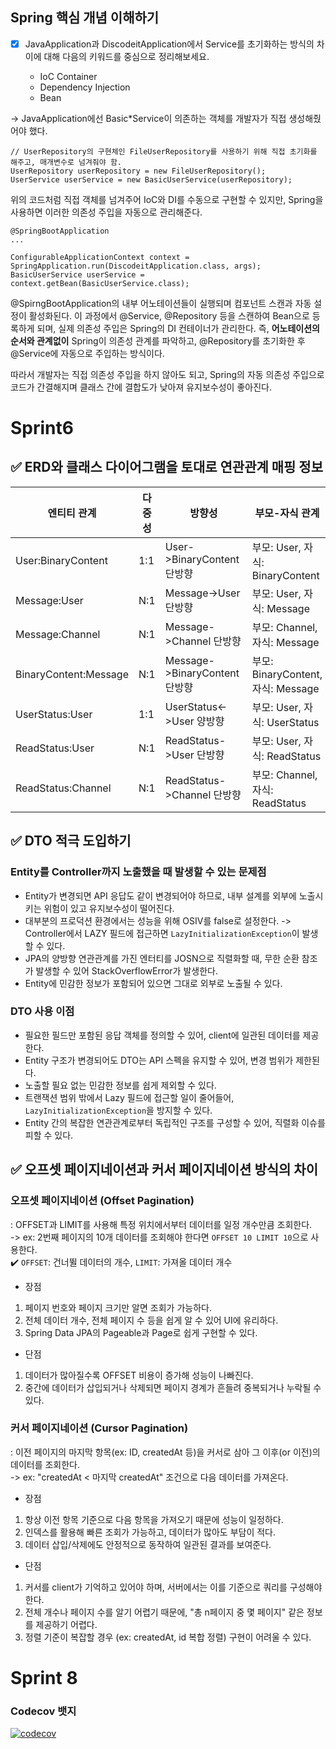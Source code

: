 ## Spring 핵심 개념 이해하기

- [x] JavaApplication과 DiscodeitApplication에서 Service를 초기화하는 방식의 차이에 대해 다음의 키워드를 중심으로 정리해보세요.

    - IoC Container
    - Dependency Injection
    - Bean

-> JavaApplication에선 Basic*Service이 의존하는 객체를 개발자가 직접 생성해줬어야 했다.

```
// UserRepository의 구현체인 FileUserRepository를 사용하기 위해 직접 초기화를 해주고, 매개변수로 넘겨줘야 함.
UserRepository userRepository = new FileUserRepository();
UserService userService = new BasicUserService(userRepository); 
``` 

위의 코드처럼 직접 객체를 넘겨주어 IoC와 DI를 수동으로 구현할 수 있지만,
Spring을 사용하면 이러한 의존성 주입을 자동으로 관리해준다.

```
@SpringBootApplication
...

ConfigurableApplicationContext context = SpringApplication.run(DiscodeitApplication.class, args);
BasicUserService userService = context.getBean(BasicUserService.class);
```

@SpirngBootApplication의 내부 어노테이션들이 실행되며 컴포넌트 스캔과 자동 설정이 활성화된다. 이 과정에서 @Service, @Repository
등을 스캔하여 Bean으로 등록하게 되며, 실제 의존성 주입은 Spring의 DI 컨테이너가 관리한다.
즉, **어노테이션의 순서와 관계없이** Spring이 의존성 관계를 파악하고, @Repository를 초기화한 후 @Service에 자동으로 주입하는 방식이다.

따라서 개발자는 직접 의존성 주입을 하지 않아도 되고, Spring의 자동 의존성 주입으로 코드가 간결해지며 클래스 간에 결합도가 낮아져 유지보수성이 좋아진다.

# Sprint6

## ✅ ERD와 클래스 다이어그램을 토대로 연관관계 매핑 정보

| 엔티티 관계           	    | 다중성 	    | 방향성                        	 | 부모-자식 관계                     	  | 연관관계의 주인 	       |
|-----------------------|----------|------------------------------|---------------------------------|------------------|
| User:BinaryContent 	  | 1:1    	 | User->BinaryContent 단방향 	    | 부모: User, 자식: BinaryContent 	   | User           	 |
| Message:User        	 | N:1    	 | Message->User 단방향            | 부모: User, 자식: Message 	         | Message 	        |
| Message:Channel	      | N:1 	    | Message->Channel 단방향 	       | 부모: Channel, 자식: Message	       | Message 	        |
| BinaryContent:Message | N:1	     | Message->BinaryContent 단방향 	 | 부모: BinaryContent, 자식: Message	 | Message	         |
| UserStatus:User	      | 1:1 	    | UserStatus<->User 양방향        | 부모: User, 자식: UserStatus        | UserStatus       |
| ReadStatus:User	      | N:1 	    | ReadStatus->User 단방향         | 부모: User, 자식: ReadStatus        | ReadStatus       |
| ReadStatus:Channel	   | N:1 	    | ReadStatus->Channel 단방향	     | 부모: Channel, 자식: ReadStatus     | ReadStatus       |

## ✅ DTO 적극 도입하기

### Entity를 Controller까지 노출했을 때 발생할 수 있는 문제점

- Entity가 변경되면 API 응답도 같이 변경되어야 하므로, 내부 설계를 외부에 노출시키는 위험이 있고 유지보수성이 떨어진다.
- 대부분의 프로덕션 환경에서는 성능을 위해 OSIV를 false로 설정한다. -> Controller에서 LAZY 필드에 접근하면
  `LazyInitializationException`이 발생할 수 있다.
- JPA의 양방향 연관관계를 가진 엔터티를 JOSN으로 직렬화할 때, 무한 순환 참조가 발생할 수 있어 StackOverflowError가 발생한다.
- Entity에 민감한 정보가 포함되어 있으면 그대로 외부로 노출될 수 있다.

### DTO 사용 이점

- 필요한 필드만 포함된 응답 객체를 정의할 수 있어, client에 일관된 데이터를 제공한다.
- Entity 구조가 변경되어도 DTO는 API 스펙을 유지할 수 있어, 변경 범위가 제한된다.
- 노출할 필요 없는 민감한 정보를 쉽게 제외할 수 있다.
- 트랜잭션 범위 밖에서 Lazy 필드에 접근할 일이 줄어들어, `LazyInitializationException`을 방지할 수 있다.
- Entity 간의 복잡한 연관관계로부터 독립적인 구조를 구성할 수 있어, 직렬화 이슈를 피할 수 있다.

## ✅ 오프셋 페이지네이션과 커서 페이지네이션 방식의 차이

### 오프셋 페이지네이션 (Offset Pagination)

: OFFSET과 LIMIT를 사용해 특정 위치에서부터 데이터를 일정 개수만큼 조회한다.
<br>-> ex: 2번째 페이지의 10개 데이터를 조회해야 한다면 `OFFSET 10 LIMIT 10`으로 사용한다.
<br>✔️ `OFFSET`: 건너뛸 데이터의 개수, `LIMIT`: 가져올 데이터 개수

- 장점

1. 페이지 번호와 페이지 크기만 알면 조회가 가능하다.
2. 전체 데이터 개수, 전체 페이지 수 등을 쉽게 알 수 있어 UI에 유리하다.
3. Spring Data JPA의 Pageable과 Page<T>로 쉽게 구현할 수 있다.

- 단점

1. 데이터가 많아질수록 OFFSET 비용이 증가해 성능이 나빠진다.
2. 중간에 데이터가 삽입되거나 삭제되면 페이지 경계가 흔들려 중복되거나 누락될 수 있다.

### 커서 페이지네이션 (Cursor Pagination)

: 이전 페이지의 마지막 항목(ex: ID, createdAt 등)을 커서로 삼아 그 이후(or 이전)의 데이터를 조회한다.
<br>-> ex: "createdAt < 마지막 createdAt" 조건으로 다음 데이터를 가져온다.

- 장점

1. 항상 이전 항목 기준으로 다음 항목을 가져오기 때문에 성능이 일정하다.
2. 인덱스를 활용해 빠른 조회가 가능하고, 데이터가 많아도 부담이 적다.
3. 데이터 삽입/삭제에도 안정적으로 동작하여 일관된 결과를 보여준다.

- 단점

1. 커서를 client가 기억하고 있어야 하며, 서버에서는 이를 기준으로 쿼리를 구성해야 한다.
2. 전체 개수나 페이지 수를 알기 어렵기 때문에, "총 n페이지 중 몇 페이지" 같은 정보를 제공하기 어렵다.
3. 정렬 기준이 복잡할 경우 (ex: createdAt, id 복합 정렬) 구현이 어려울 수 있다.

# Sprint 8

### Codecov 뱃지

[![codecov](https://codecov.io/github/seonseon933/2-sprint-mission/branch/part3-%EC%84%A0%ED%98%9C%EB%A6%B0-sprint8/graph/badge.svg?token=RXALU4DDRP)](https://codecov.io/github/seonseon933/2-sprint-mission)